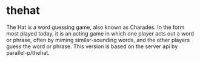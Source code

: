 thehat
======

The Hat is a word guessing game, also known as Charades. In the form most played today, it is an acting game in which one player acts out a word or phrase, often by miming similar-sounding words, and the other players guess the word or phrase. This version is based on the server api by parallel-p/thehat.
